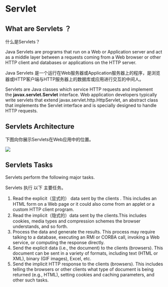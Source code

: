 # Servlet

## What are Servlets ？

什么是Servlets？

Java Servlets are programs that run on a Web or Application server and act as a middle layer between a requests coming from a Web browser or other HTTP client and databases or applications on the HTTP server.

Java Servlets 是一个运行在Web服务器或Application服务器上的程序，是浏览器或HTTP客户端与HTTP服务器上的数据库或应用进行交互的中间人。

Servlets are Java classes which service HTTP requests and implement the **javax.servlet.Servlet** interface. Web application developers typically write servlets that extend javax.servlet.http.HttpServlet, an abstract class that implements the Servlet interface and is specially designed to handle HTTP requests. 

## Servlets Architecture

下图向你展示Servlets在Web应用中的位置。

![](https://www.tutorialspoint.com/servlets/images/servlet-arch.jpg)

## Servlets Tasks

Servlets perform the following major tasks.

Servlets 执行 以下 主要任务。

1. Read the explicit（显式的） data sent by the clients . This includes an HTML form on a Web page or it could also come from an applet or a custom HTTP client program. 
2. Read the implicit（隐式的）data sent by the clients.This includes cookies, media types and compression schemes the browser understands, and so forth. 
3. Process the data and generate the results. This process may require talking to a database, executing an RMI or CORBA call, invoking a Web service, or computing the response directly. 
4. Send the explicit data (i.e., the document) to the clients (browsers). This document can be sent in a variety of formats, including text (HTML or XML), binary (GIF images), Excel, etc. 
5. Send the implicit HTTP response to the clients (browsers). This includes telling the browsers or other clients what type of document is being returned (e.g., HTML), setting cookies and caching parameters, and other such tasks. 